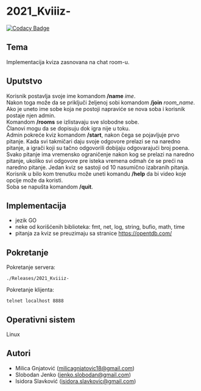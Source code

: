 # 2021_Kviiiz-

[![Codacy Badge](https://api.codacy.com/project/badge/Grade/5e0b674ea3cb439e8079e0b2a901ebe7)](https://app.codacy.com/gh/matf-pp/2021_Kviiiz-?utm_source=github.com&utm_medium=referral&utm_content=matf-pp/2021_Kviiiz-&utm_campaign=Badge_Grade_Settings)

## Tema
Implementacija kviza zasnovana na chat room-u.

## Uputstvo
Korisnik postavlja svoje ime komandom **/name** *ime*.  
Nakon toga može da se priključi željenoj sobi komandom **/join** *room_name*. Ako je uneto ime sobe koja ne postoji napraviće se nova soba i korisnik postaje njen admin.  
Komandom **/rooms** se izlistavaju sve slobodne sobe.  
Članovi mogu da se dopisuju dok igra nije u toku.  
Admin pokreće kviz komandom **/start**, nakon čega se pojavljuje prvo pitanje. Kada svi takmičari daju svoje odgovore prelazi se na naredno pitanje, a igrači koji su tačno odgovorili dobijaju odgovarajući broj poena. Svako pitanje ima vremensko ograničenje nakon kog se prelazi na naredno pitanje, ukoliko svi odgovore pre isteka vremena odmah će se preći na naredno pitanje.
Jedan kviz se sastoji od 10 nasumično izabranih pitanja.  
Korisnik u bilo kom trenutku može uneti komandu **/help** da bi video koje opcije može da koristi.  
Soba se napušta komandom **/quit**.

## Implementacija
* jezik GO
* neke od korišćenih biblioteka: fmt, net, log, string, bufio, math, time 
* pitanja za kviz se preuzimaju sa stranice https://opentdb.com/

## Pokretanje

Pokretanje servera:
```
./Releases/2021_Kviiiz-
```
Pokretanje klijenta: 
```
telnet localhost 8888
```
## Operativni sistem
Linux
 
## Autori
* Milica Gnjatović (milicagnjatovic18@gmail.com)
* Slobodan Jenko (jenko.slobodan@gmail.com)
* Isidora Slavković (isidora.slavkovic@gmail.com)
